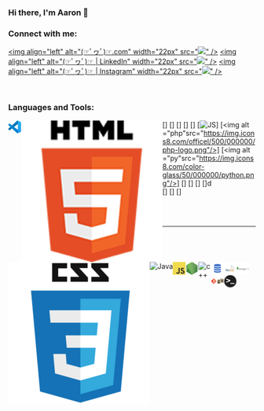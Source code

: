 ### Hi there, I'm Aaron 👋 

### Connect with me:

[<img align="left" alt="(☞ﾟヮﾟ)☞.com" width="22px" src="<img src="https://img.icons8.com/ios-filled/500/000000/codepen.png"/>" />][website]
[<img align="left" alt="(☞ﾟヮﾟ)☞ | LinkedIn" width="22px" src="<img src="https://img.icons8.com/fluency/500/000000/linkedin.png"/>" />][linkedin]
[<img align="left" alt="(☞ﾟヮﾟ)☞ | Instagram" width="22px" src="<img src="https://img.icons8.com/color/500/000000/instagram.png"/>" />][instagram]

<br/>

### Languages and Tools:

[<img align="left" alt="Visual Studio Code" width="26px" src="https://raw.githubusercontent.com/github/explore/80688e429a7d4ef2fca1e82350fe8e3517d3494d/topics/visual-studio-code/visual-studio-code.png" />]
[<img align="left" alt="HTML5" src="https://raw.githubusercontent.com/github/explore/80688e429a7d4ef2fca1e82350fe8e3517d3494d/topics/html/html.png" />]
[<img align="left" alt="CSS3" src="https://raw.githubusercontent.com/github/explore/80688e429a7d4ef2fca1e82350fe8e3517d3494d/topics/css/css.png" />]
[<img align="left" alt="Java" src="https://img.icons8.com/color/500/000000/java-coffee-cup-logo--v1.png" />]
[<img align="left" alt="JavaScript" width="26px" src="https://raw.githubusercontent.com/github/explore/80688e429a7d4ef2fca1e82350fe8e3517d3494d/topics/javascript/javascript.png" />]
[<img alt ="JS" src="https://img.icons8.com/color/500/000000/javascript--v1.png"/>]
[<img alt ="php"src="https://img.icons8.com/officel/500/000000/php-logo.png"/>]
[<img alt ="py"src="https://img.icons8.com/color-glass/50/000000/python.png"/>]
[<img align="left" alt="Node.js" width="26px" src="https://raw.githubusercontent.com/github/explore/80688e429a7d4ef2fca1e82350fe8e3517d3494d/topics/nodejs/nodejs.png" />]
[<img align="left" alt="c++" width="26px" src="https://img.icons8.com/color/480/000000/c-plus-plus-logo.png" />]
[<img align="left" alt="SQL" width="26px" src="https://raw.githubusercontent.com/github/explore/80688e429a7d4ef2fca1e82350fe8e3517d3494d/topics/sql/sql.png" />]
[<img align="left" alt="MySQL" width="26px" src="https://raw.githubusercontent.com/github/explore/80688e429a7d4ef2fca1e82350fe8e3517d3494d/topics/mysql/mysql.png" />]d                        
[<img align="left" alt="MongoDB" width="26px" src="https://raw.githubusercontent.com/github/explore/80688e429a7d4ef2fca1e82350fe8e3517d3494d/topics/mongodb/mongodb.png" />]
[<img align="left" alt="Git" width="26px" src="https://raw.githubusercontent.com/github/explore/80688e429a7d4ef2fca1e82350fe8e3517d3494d/topics/git/git.png" />]
[<img align="left" alt="Terminal" width="26px" src="https://raw.githubusercontent.com/github/explore/80688e429a7d4ef2fca1e82350fe8e3517d3494d/topics/terminal/terminal.png" />]

<br />
<br />

---


[website]: https://codepen.io/aaronroyan
[instagram]: https://instagram.com/adjroyan
[linkedin]: https://linkedin.com/in/codeSTACKr
